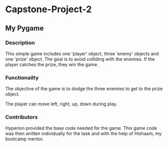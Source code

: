 # Capstone-Project-2
## My Pygame 

### Description

This simple game includes one 'player' object, three 'enemy' objects and one 'prize' object. The goal is to avoid colliding with the enemies. If the player catches the prize, they win the game.

### Functionailty

The objective of the game is to dodge the three enemies to get to the prize object.

The player can move left, right, up, down during play. 

 
 ### Contributors
 Hyperion provided the base code needed for the game. This game code was then written individually for the task and with the help of Hishaam, my bootcamp mentor. 
 
